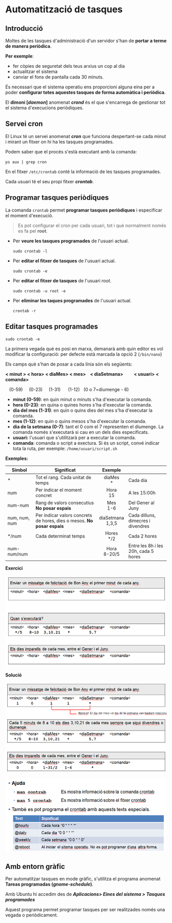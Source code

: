 # Automatització de tasques

## Introducció

Moltes de les tasques d'administració d'un servidor s'han de **portar a terme de manera periòdica**.

**Per exemple**: 
  * fer còpies de seguretat dels teus arxius un cop al dia
  * actualitzar el sistema
  * canviar el fons de pantalla cada 30 minuts.

És necessari que el sistema operatiu ens proporcioni alguna eina per a poder **configurar totes aquestes tasques de forma automàtica i periòdica**.

El **dimoni [_daemon_]** anomenat **_crond_** és el que s'encarrega de gestionar tot el sistema d'execucions periòdiques.

## Servei cron

El Linux té un servei anomenat **_cron_** que funciona despertant-se cada minut i mirant un fitxer on hi ha les tasques programades.

Podem saber que el procés s'està executant amb la comanda: 

`ps aux | grep cron`

En el fitxer `/etc/crontab` conté la informació de les tasques programades.

Cada usuari té el seu propi fitxer **_crontab_**.

## Programar tasques periòdiques

La comanda `crontab` permet **programar tasques periòdiques** i especificar el moment d'execució.

> Es pot configurar el cron per cada usuari, tot i què normalment només es fa pel **root**.

* Per **veure les tasques programades** de l'usuari actual.

  `sudo crontab -l`

* Per **editar el fitxer de tasques** de l'usuari actual.

  `sudo crontab -e`
  
* Per **editar el fitxer de tasques** de l'usuari _root_.

  `sudo crontab -u root -e`

* Per **eliminar les taques programades** de l'usuari actual.

  `crontab -r`
  
## Editar tasques programades

`sudo crontab -e`

La primera vegada què es posi en marxa, demanarà amb quin editor es vol modificar la configuració: per defecte està marcada la opció 2 (`/bin/nano`)

Els camps què s'han de posar a cada línia són els següents: 

**&lt; minut >  &lt; hora>  &lt; diaMes>  &lt; mes>  &nbsp;&nbsp;  &lt; diaSetmana>  &nbsp;&nbsp;&nbsp;&nbsp;&nbsp;&nbsp;&nbsp;&nbsp;  &lt; usuari>  &lt; comanda>**

&nbsp;&nbsp; (0-59) &nbsp;&nbsp;&nbsp; (0-23) &nbsp;&nbsp;&nbsp; (1-31)   &nbsp;&nbsp;&nbsp;&nbsp; (1-12) &nbsp;  (0 o 7=diumenge - 6)

* **minut (0-59)**: en quin minut o minuts s'ha d'executar la comanda.
* **hora (0-23)**: en quina o quines hores s'ha d'executar la comanda.
* **dia del mes (1-31)**: en quin o quins dies del mes s'ha d'executar la comanda.
* **mes (1-12)**: en quin o quins mesos s'ha d'executar la comanda.
* **dia de la setmana (0-7)**: tant el 0 com el 7 representen el diumenge. La comanda només s'executarà si cau en un dels dies especificats.
* **usuari:** l'usuari que s'utilitzarà per a executar la comanda.
* **comanda**: comanda o script a exectura. Si és un script, convé indicar tota la ruta, per exemple: `/home/usuari/script.sh`

**Exemples:**

| Símbol        | Significat                                          | Exemple          |                                      |
|---------------|-----------------------------------------------------|:----------------:|--------------------------------------|
| *             | Tot el rang. Cada unitat de temps                   |     diaMes<br> *     | Cada dia                             |
| num           | Per indicar el moment concret                       |      Hora<br> 15     | A les 15:00h                         |
| num-num       | Rang de valors consecutius **No posar espais**      |      Mes<br> 1-6     | Del Gener al Juny                    |
| num, num, num | Per indicar valors concrets de hores, dies o mesos. **No posar espais** | diaSetmana<br> 1,3,5 | Cada dilluns, dimecres i divendres   |
| */num         | Cada determinat temps                               |     Hores<br> */2    | Cada 2 hores                         |
| num-num/num   |                                                     |    Hora<br> 8-20/5   | Entre les 8h i les 20h, cada 5 hores |

**Exercici**

![](/assets/US-automatitzacio1.PNG)

**Solució**

![](/assets/US-automatitzacio2.PNG)

![](/assets/US-automatitzacio3.PNG)

## Amb entorn gràfic

Per automatitzar tasques en mode gràfic, s'utilitza el programa anomenat **Tareas programadas (_gnome-schedule_)**.

Amb Ubuntu hi accedim des de **_Aplicacions> Eines del sistema > Tasques programades_**

Aquest programa permet programar tasques per ser realitzades només una vegada o periòdicament.